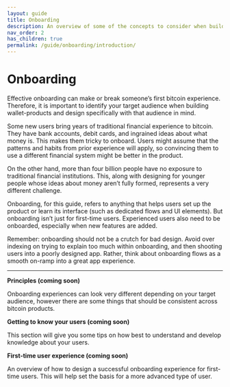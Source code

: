 ```yaml
---
layout: guide
title: Onboarding
description: An overview of some of the concepts to consider when building onboarding experiences.
nav_order: 2
has_children: true
permalink: /guide/onboarding/introduction/
---
```


<!--

Editor's notes

A brief introduction and summary of all pages in this section. The idea is that readers
scan this page to get an overview of the section and then decide which topics to dive into.

-->

# Onboarding

Effective onboarding can make or break someone’s first bitcoin experience. Therefore, it is important to identify your target audience when building wallet-products and design specifically with that audience in mind. 

Some new users bring years of traditional financial experience to bitcoin. They have bank accounts, debit cards, and ingrained ideas about what money is. This makes them tricky to onboard. Users might assume that the patterns and habits from prior experience will apply, so convincing them to use a different financial system might be better in the product. 

On the other hand, more than four billion people have no exposure to traditional financial institutions. This, along with designing for younger people whose ideas about money aren’t fully formed, represents a very different challenge.

Onboarding, for this guide, refers to anything that helps users set up the product or learn its interface (such as dedicated flows and UI elements). But onboarding isn’t just for first-time users. Experienced users also need to be onboarded, especially when new features are added. 

Remember: onboarding should not be a crutch for bad design. Avoid over indexing on trying to explain too much within onboarding, and then shooting users into a poorly designed app. Rather, think about onboarding flows as a smooth on-ramp into a great app experience.

---

**Principles (coming soon)**

Onboarding experiences can look very different depending on your target audience, however there are some things that should be consistent across bitcoin products.

**Getting to know your users (coming soon)**

This section will give you some tips on how best to understand and develop knowledge about your users.

**First-time user experience (coming soon)**

An overview of how to design a successful onboarding experience for first-time users. This will help set the basis for a more advanced type of user.

